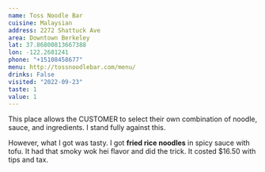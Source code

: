 ```yaml
---
name: Toss Noodle Bar
cuisine: Malaysian
address: 2272 Shattuck Ave
area: Downtown Berkeley
lat: 37.86800813667388
lon: -122.2681241
phone: "+15108458677"
menu: http://tossnoodlebar.com/menu/
drinks: False
visited: "2022-09-23"
taste: 1
value: 1
---
```


This place allows the CUSTOMER to select their own combination of noodle, sauce, and ingredients. I stand fully against this.

However, what I got was tasty. I got **fried rice noodles** in spicy sauce with tofu. It had that smoky wok hei flavor and did the trick. It costed $16.50 with tips and tax.
